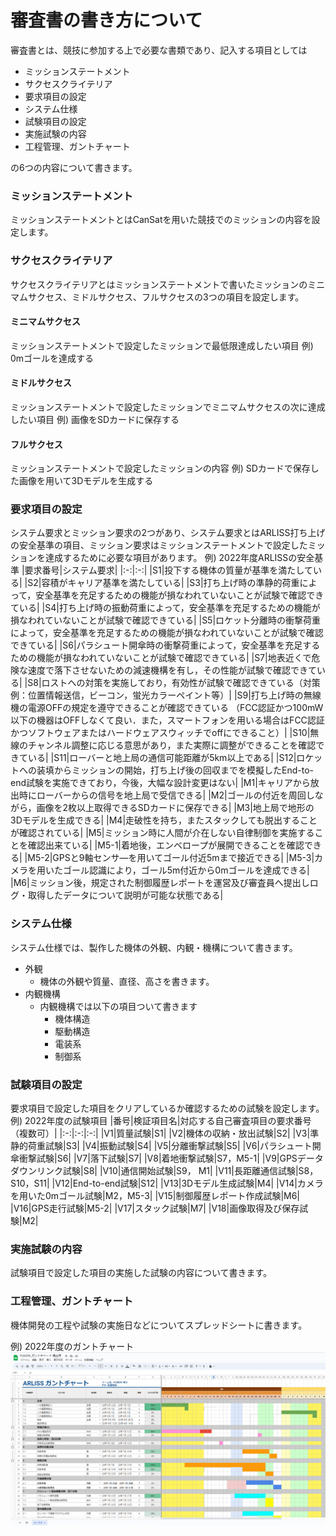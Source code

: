 # 審査書の書き方について
審査書とは、競技に参加する上で必要な書類であり、記入する項目としては

- ミッションステートメント
- サクセスクライテリア
- 要求項目の設定
- システム仕様
- 試験項目の設定
- 実施試験の内容
- 工程管理、ガントチャート

の6つの内容について書きます。

### ミッションステートメント
ミッションステートメントとはCanSatを用いた競技でのミッションの内容を設定します。
### サクセスクライテリア
サクセスクライテリアとはミッションステートメントで書いたミッションのミニマムサクセス、ミドルサクセス、フルサクセスの3つの項目を設定します。
#### ミニマムサクセス
ミッションステートメントで設定したミッションで最低限達成したい項目
例) 0mゴールを達成する
#### ミドルサクセス
ミッションステートメントで設定したミッションでミニマムサクセスの次に達成したい項目
例) 画像をSDカードに保存する
#### フルサクセス
ミッションステートメントで設定したミッションの内容
例) SDカードで保存した画像を用いて3Dモデルを生成する
### 要求項目の設定
システム要求とミッション要求の2つがあり、システム要求とはARLISS打ち上げの安全基準の項目、ミッション要求はミッションステートメントで設定したミッションを達成するために必要な項目があります。
例) 2022年度ARLISSの安全基準
|要求番号|システム要求|
|:-:|:-:|
|S1|投下する機体の質量が基準を満たしている|
|S2|容積がキャリア基準を満たしている|
|S3|打ち上げ時の準静的荷重によって，安全基準を充足するための機能が損なわれていないことが試験で確認できている|
|S4|打ち上げ時の振動荷重によって，安全基準を充足するための機能が損なわれていないことが試験で確認できている|
|S5|ロケット分離時の衝撃荷重によって，安全基準を充足するための機能が損なわれていないことが試験で確認できている|
|S6|パラシュート開傘時の衝撃荷重によって，安全基準を充足するための機能が損なわれていないことが試験で確認できている|
|S7|地表近くで危険な速度で落下させないための減速機構を有し，その性能が試験で確認できている|
|S8|ロストへの対策を実施しており，有効性が試験で確認できている（対策例：位置情報送信，ビーコン，蛍光カラーペイント等）|
|S9|打ち上げ時の無線機の電源OFFの規定を遵守できることが確認できている （FCC認証かつ100mW以下の機器はOFFしなくて良い．また，スマートフォンを用いる場合はFCC認証かつソフトウェアまたはハードウェアスウィッチでoffにできること）|
|S10|無線のチャンネル調整に応じる意思があり，また実際に調整ができることを確認できている|
|S11|ローバーと地上局の通信可能距離が5km以上である|
|S12|ロケットへの装填からミッションの開始，打ち上げ後の回収までを模擬したEnd-to-end試験を実施できており，今後，大幅な設計変更はない|
|M1|キャリアから放出時にローバーからの信号を地上局で受信できる|
|M2|ゴールの付近を周回しながら，画像を2枚以上取得できるSDカードに保存できる|
|M3|地上局で地形の3Dモデルを生成できる|
|M4|走破性を持ち，またスタックしても脱出することが確認されている|
|M5|ミッション時に人間が介在しない自律制御を実施することを確認出来ている|
|M5-1|着地後，エンベロープが展開できることを確認できる|
|M5-2|GPSと9軸センサ―を用いてゴール付近5mまで接近できる|
|M5-3|カメラを用いたゴール認識により，ゴール5m付近から0mゴールを達成できる|
|M6|ミッション後，規定された制御履歴レポートを運営及び審査員へ提出しログ・取得したデータについて説明が可能な状態である|
### システム仕様
システム仕様では、製作した機体の外観、内観・機構について書きます。
- 外観
  - 機体の外観や質量、直径、高さを書きます。
- 内観機構
  - 内観機構では以下の項目ついて書きます
    - 機体構造
    - 駆動構造
    - 電装系
    - 制御系
### 試験項目の設定
要求項目で設定した項目をクリアしているか確認するための試験を設定します。
例) 2022年度の試験項目
|番号|検証項目名|対応する自己審査項目の要求番号（複数可）|
|:-:|:-:|:-:|
|V1|質量試験|S1|
|V2|機体の収納・放出試験|S2|
|V3|準静的荷重試験|S3|
|V4|振動試験|S4|
|V5|分離衝撃試験|S5|
|V6|パラシュート開傘衝撃試験|S6|
|V7|落下試験|S7| 
|V8|着地衝撃試験|S7，M5-1|
|V9|GPSデータダウンリンク試験|S8|
|V10|通信開始試験|S9， M1|
|V11|長距離通信試験|S8，S10，S11|
|V12|End-to-end試験|S12|
|V13|3Dモデル生成試験|M4|
|V14|カメラを用いた0mゴール試験|M2，M5-3|
|V15|制御履歴レポート作成試験|M6|
|V16|GPS走行試験|M5-2|
|V17|スタック試験|M7|
|V18|画像取得及び保存試験|M2|
### 実施試験の内容
試験項目で設定した項目の実施した試験の内容について書きます。
### 工程管理、ガントチャート
機体開発の工程や試験の実施日などについてスプレッドシートに書きます。

例) 2022年度のガントチャート
![](2023-04-04-17-00-11.png)
